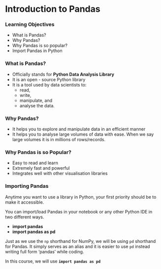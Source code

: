 # Introduction to Pandas

### Learning Objectives

* What is Pandas?
* Why Pandas?
* Why Pandas is so popular?
* Import Pandas in Python

### What is Pandas?

* Officially stands for **Python Data Analysis Library**
* It is an open - source Python library
* It is a tool used by data scientists to:
  * read,
  * write,
  * manipulate, and 
  * analyse the data.

### Why Pandas?

* It helps you to explore and manipulate data in an efficient manner
* It helps you to analyse large volumes of data with ease. When we say large volumes it is in millions of rows/records.

### Why Pandas is so Popular?

* Easy to read and learn
* Extremely fast and powerful
* Integrates well with other visualisation libraries

### Importing Pandas

Anytime you want to use a library in Python, your first priority should be to make it accessible.

You can import/load Pandas in your notebook or any other Python IDE in two different ways.

* **import pandas**
* **import pandas as pd**

Just as we use the `np` shorthand for NumPy, we will be using `pd` shorthand for Pandas. It simply serves as an alias and it is easier to use `pd` instead writing full form ‘pandas’ while coding.

In this course, we will use **`import pandas as pd`**

